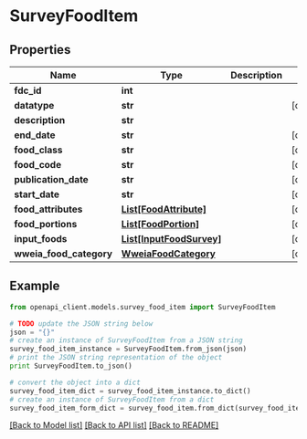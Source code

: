 # SurveyFoodItem


## Properties
Name | Type | Description | Notes
------------ | ------------- | ------------- | -------------
**fdc_id** | **int** |  | 
**datatype** | **str** |  | [optional] 
**description** | **str** |  | 
**end_date** | **str** |  | [optional] 
**food_class** | **str** |  | [optional] 
**food_code** | **str** |  | [optional] 
**publication_date** | **str** |  | [optional] 
**start_date** | **str** |  | [optional] 
**food_attributes** | [**List[FoodAttribute]**](FoodAttribute.md) |  | [optional] 
**food_portions** | [**List[FoodPortion]**](FoodPortion.md) |  | [optional] 
**input_foods** | [**List[InputFoodSurvey]**](InputFoodSurvey.md) |  | [optional] 
**wweia_food_category** | [**WweiaFoodCategory**](WweiaFoodCategory.md) |  | [optional] 

## Example

```python
from openapi_client.models.survey_food_item import SurveyFoodItem

# TODO update the JSON string below
json = "{}"
# create an instance of SurveyFoodItem from a JSON string
survey_food_item_instance = SurveyFoodItem.from_json(json)
# print the JSON string representation of the object
print SurveyFoodItem.to_json()

# convert the object into a dict
survey_food_item_dict = survey_food_item_instance.to_dict()
# create an instance of SurveyFoodItem from a dict
survey_food_item_form_dict = survey_food_item.from_dict(survey_food_item_dict)
```
[[Back to Model list]](../README.md#documentation-for-models) [[Back to API list]](../README.md#documentation-for-api-endpoints) [[Back to README]](../README.md)


